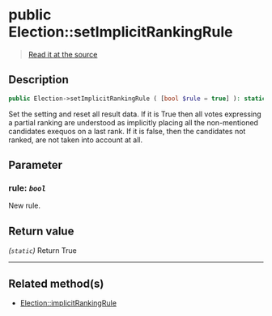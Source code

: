 # public Election::setImplicitRankingRule

> [Read it at the source](https://github.com/julien-boudry/Condorcet/blob/master/src/Election.php#L331)

## Description    

```php
public Election->setImplicitRankingRule ( [bool $rule = true] ): static
```

Set the setting and reset all result data.
If it is True then all votes expressing a partial ranking are understood as implicitly placing all the non-mentioned candidates exequos on a last rank.
If it is false, then the candidates not ranked, are not taken into account at all.

## Parameter

### **rule:** *`bool`*   
New rule.    


## Return value   

*(`static`)* Return True


---------------------------------------

## Related method(s)      

* [Election::implicitRankingRule](/Docs/api-reference/Election%20Class/Election--implicitRankingRule.md)    
